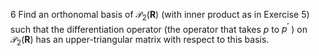 6 Find an orthonomal basis of $\mathcal{P}_{2}(\mathbf{R})$ (with inner product as in Exercise 5) such that the differentiation operator (the operator that takes $p$ to $p^{\prime}$ ) on $\mathcal{P}_{2}(\mathbf{R})$ has an upper-triangular matrix with respect to this basis.
